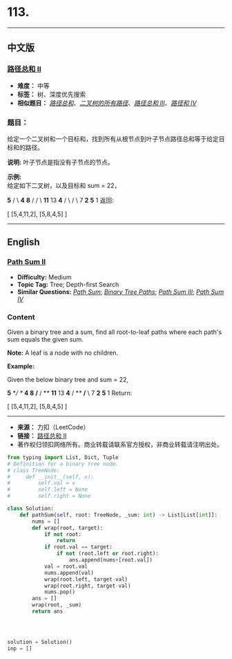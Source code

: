 # **113.**

------

## **中文版**
### [**路径总和 II**](https://leetcode-cn.com/problems/path-sum-ii/)

- **难度：** 中等
- **标签：** 树、深度优先搜索
- **相似题目：** [*路径总和*](https://leetcode-cn.com/problems/path-sum/)、[*二叉树的所有路径*](https://leetcode-cn.com/problems/binary-tree-paths/)、[*路径总和 III*](https://leetcode-cn.com/problems/path-sum-iii/)、[*路径和 IV*](https://leetcode-cn.com/problems/path-sum-iv/)


### **题目：**

给定一个二叉树和一个目标和，找到所有从根节点到叶子节点路径总和等于给定目标和的路径。

 **说明:** 叶子节点是指没有子节点的节点。

 **示例:**  
 给定如下二叉树，以及目标和 sum = 22，

  **5** / \ **4** **8** / / \ **11** 13 **4** / \ / \ 7 **2** **5** 1  返回:

 \[ \[5,4,11,2\], \[5,8,4,5\] \]  


------


## **English**
### [**Path Sum II**](https://leetcode-cn.com/problems/path-sum-ii/)

- **Difficulty:** Medium
- **Topic Tag:** Tree; Depth-first Search
- **Similar Questions:** [*Path Sum*](https://leetcode-cn.com/problems/path-sum/); [*Binary Tree Paths*](https://leetcode-cn.com/problems/binary-tree-paths/); [*Path Sum III*](https://leetcode-cn.com/problems/path-sum-iii/); [*Path Sum IV*](https://leetcode-cn.com/problems/path-sum-iv/)

### **Content**

Given a binary tree and a sum, find all root-to-leaf paths where each path's sum equals the given sum.

 **Note:** A leaf is a node with no children.

 **Example:**

 Given the below binary tree and sum = 22,

  **5** **/ \** **4 8** **/** / **\** **11** 13 **4** / **\** **/** \ 7 **2** **5** 1  Return:

  \[ \[5,4,11,2\], \[5,8,4,5\] \]  


------


- **来源：** 力扣（LeetCode）
- **链接：** [路径总和 II](https://leetcode-cn.com/problems/path-sum-ii/)
- 著作权归领扣网络所有。商业转载请联系官方授权，非商业转载请注明出处。



```python
from typing import List, Dict, Tuple
# Definition for a binary tree node.
# class TreeNode:
#     def __init__(self, x):
#         self.val = x
#         self.left = None
#         self.right = None

class Solution:
    def pathSum(self, root: TreeNode, _sum: int) -> List[List[int]]:
        nums = []
        def wrap(root, target):
            if not root:
                return
            if root.val == target:
                if not (root.left or root.right):
                    ans.append(nums+[root.val])
            val = root.val
            nums.append(val)
            wrap(root.left, target-val)
            wrap(root.right, target-val)
            nums.pop()
        ans = []
        wrap(root, _sum)
        return ans




solution = Solution()
inp = []

```


